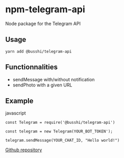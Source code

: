 # npm-telegram-api

Node package for the Telegram API

## Usage

`yarn add @busshi/telegram-api`

## Functionnalities

- sendMessage with/without notification
- sendPhoto with a given URL

## Example

javascript
```
const Telegram = require('@busshi/telegram-api')

const telegram = new Telegram(YOUR_BOT_TOKEN');

telegram.sendMessage(YOUR_CHAT_ID, "Hello world!")
```

[Github repository](https://github.com/busshi/npm-telegram-api)
